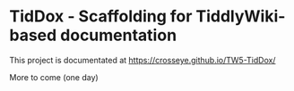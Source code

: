 TidDox - Scaffolding for TiddlyWiki-based documentation
=======================================================

This project is documentated at https://crosseye.github.io/TW5-TidDox/

More to come (one day)
